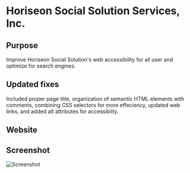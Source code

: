 # Horiseon Social Solution Services, Inc.

## Purpose
Improve Horiseon Social Solution's web accessibility for all user and optimize for search engines.

## Updated fixes
Included proper page title, organization of semantic HTML elements with comments, combining CSS selectors for more effeciency, updated web links, and added alt attributes for accessibilty. 

## Website

## Screenshot
![Screenshot](./Develop/assets/images/horiseon-screenshot.png)


